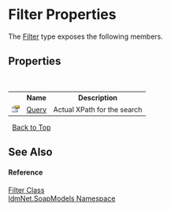 # Filter Properties
 

The <a href="T_IdmNet_SoapModels_Filter">Filter</a> type exposes the following members.


## Properties
&nbsp;<table><tr><th></th><th>Name</th><th>Description</th></tr><tr><td>![Public property](media/pubproperty.gif "Public property")</td><td><a href="P_IdmNet_SoapModels_Filter_Query">Query</a></td><td>
Actual XPath for the search</td></tr></table>&nbsp;
<a href="#filter-properties">Back to Top</a>

## See Also


#### Reference
<a href="T_IdmNet_SoapModels_Filter">Filter Class</a><br /><a href="N_IdmNet_SoapModels">IdmNet.SoapModels Namespace</a><br />